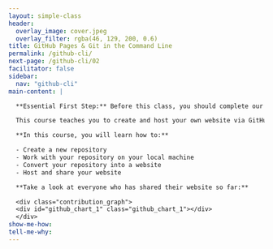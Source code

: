 ```yaml
---
layout: simple-class
header:
  overlay_image: cover.jpeg
  overlay_filter: rgba(46, 129, 200, 0.6)
title: GitHub Pages & Git in the Command Line
permalink: /github-cli/
next-page: /github-cli/02
facilitator: false
sidebar:
  nav: "github-cli"
main-content: |

  **Essential First Step:** Before this class, you should complete our [Introduction to GitHub](https://github.github.com/on-demand/intro-to-github/) course.

  This course teaches you to create and host your own website via GitHub, using Git in the command line.

  **In this course, you will learn how to:**

  - Create a new repository
  - Work with your repository on your local machine
  - Convert your repository into a website
  - Host and share your website

  **Take a look at everyone who has shared their website so far:**

  <div class="contribution_graph">
  <div id="github_chart_1" class="github_chart_1"></div>
  </div>
show-me-how:
tell-me-why:
---
```

